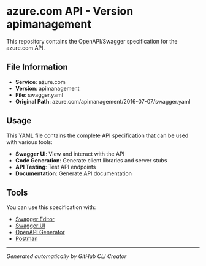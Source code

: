 # azure.com API - Version apimanagement

This repository contains the OpenAPI/Swagger specification for the azure.com API.

## File Information

- **Service**: azure.com
- **Version**: apimanagement
- **File**: swagger.yaml
- **Original Path**: azure.com/apimanagement/2016-07-07/swagger.yaml

## Usage

This YAML file contains the complete API specification that can be used with various tools:

- **Swagger UI**: View and interact with the API
- **Code Generation**: Generate client libraries and server stubs
- **API Testing**: Test API endpoints
- **Documentation**: Generate API documentation

## Tools

You can use this specification with:

- [Swagger Editor](https://editor.swagger.io/)
- [Swagger UI](https://swagger.io/tools/swagger-ui/)
- [OpenAPI Generator](https://openapi-generator.tech/)
- [Postman](https://www.postman.com/)

---

*Generated automatically by GitHub CLI Creator*
